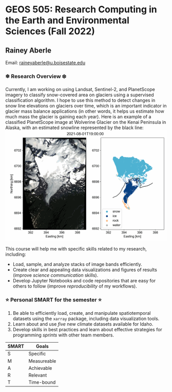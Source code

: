 # GEOS 505: Research Computing in the Earth and Environmental Sciences (Fall 2022)

## Rainey Aberle

Email: [raineyaberle@u.boisestate.edu](mailto:raineyaberle@u.boisestate.edu)

### ❄ Research Overview ❄️
Currently, I am working on using Landsat, Sentinel-2, and PlanetScope imagery to classify snow-covered area on glaciers using a supervised classification algorithm. I hope to use this method to detect changes in snow line elevations on glaciers over time, which is an important indicator in glacier mass balance applications (in other words, it helps us estimate how much mass the glacier is gaining each year). Here is an example of a classified PlanetScope image at Wolverine Glacier on the Kenai Peninsula in Alaska, with an estimated snowline represented by the black line: 
![Wolverine 2021-08-01 Snow-Covered Area](figures/Wolverine_20210801-SCA.png)

This course will help me with specific skills related to my research, including:
- Load, sample, and analyze stacks of image bands efficiently. 
- Create clear and appealing data visualizations and figures of results (improve _science communication_ skills). 
- Develop Jupyter Notebooks and code repositories that are easy for others to follow (improve _reproducibility_ of my workflows).
 
### ⭐️ Personal SMART for the semester ⭐️
1. Be able to efficiently load, create, and manipulate spatiotemporal datasets using the `xarray` package, including data visualization tools. 
2. Learn about and use _five_ new climate datasets available for Idaho. 
3. Develop skills in best practices and learn about effective strategies for programming _sprints_ with other team members. 

| SMART | Goals |
|---|---|
| S | Specific | 
| M | Measureable |
| A | Achievable | 
| R | Relevant | 
| T | Time-bound | 


